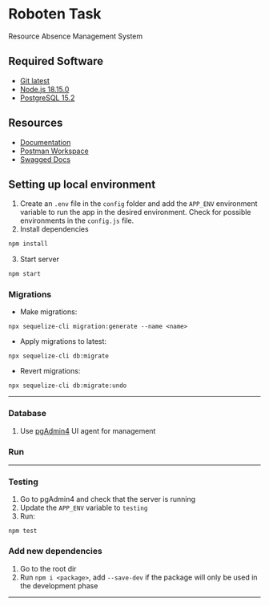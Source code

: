 # Roboten Task

Resource Absence Management System

## Required Software

- [Git latest][git download]
- [Node.js 18.15.0][node download]
- [PostgreSQL 15.2][postgresql download]

## Resources

- [Documentation][docs]
- [Postman Workspace][postman workspace]
- [Swagged Docs][swagger docs]


## Setting up local environment

1. Create an `.env` file in the `config` folder and add the `APP_ENV` environment variable to run the app in the desired environment. Check for possible environments in the `config.js` file.
2. Install dependencies
```bash
npm install
```
3. Start server
```bash
npm start
```

### Migrations

* Make migrations:

```
npx sequelize-cli migration:generate --name <name>
```

* Apply migrations to latest:

```
npx sequelize-cli db:migrate
```

* Revert migrations:

```
npx sequelize-cli db:migrate:undo
```

---


### Database

1. Use [pgAdmin4][pgadmin4 download] UI agent for management

### Run

---

### Testing

1. Go to pgAdmin4 and check that the server is running
2. Update the `APP_ENV` variable to `testing`
3. Run:

```
npm test
```

### Add new dependencies

1. Go to the root dir
2. Run `npm i <package>`, add `--save-dev` if the package will only be used in the development phase

 ---

[git download]: https://git-scm.com/book/en/v2/Getting-Started-Installing-Git
[node download]: https://nodejs.org/en/download
[postgresql download]: https://www.postgresql.org/download/
[docs]: https://drive.google.com/drive/folders/1xfFouCBY8yX5xph-nDAJJOCItpgBK2Xa?ths=true
[postman workspace]: https://www.postman.com/comvo-api/workspace/roboten
[swagger docs]: http://localhost:3000/api-docs/
[pgadmin4 download]: https://www.pgadmin.org/download/
